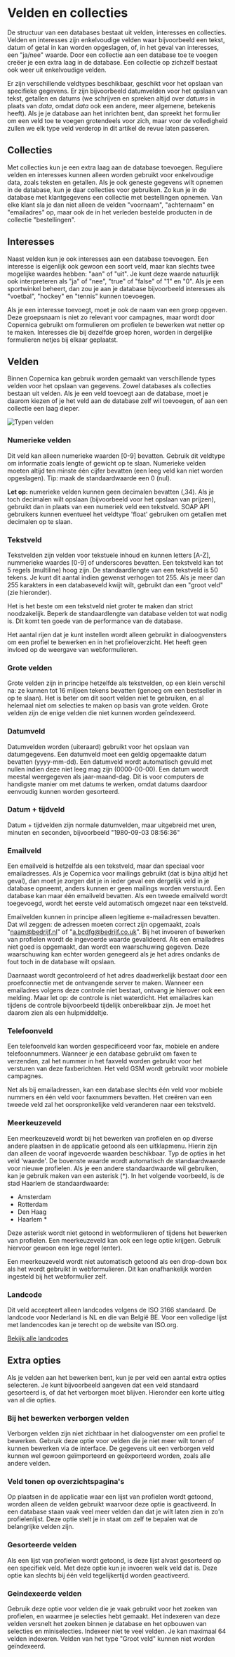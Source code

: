 # Velden en collecties

De structuur van een databases bestaat uit velden, interesses en collecties.
Velden en interesses zijn enkelvoudige velden waar bijvoorbeeld een tekst,
datum of getal in kan worden opgeslagen, of, in het geval van interesses, een 
"ja/nee" waarde. Door een collectie aan een database toe te voegen creëer je 
een extra laag in de database. Een collectie op zichzelf bestaat ook weer uit 
enkelvoudige velden.

Er zijn verschillende veldtypes beschikbaar, geschikt voor het opslaan van 
specifieke gegevens. Er zijn bijvoorbeeld datumvelden voor het opslaan van 
tekst, getallen en datums (we schrijven en spreken altijd over *datums* in 
plaats van *data*, omdat *data* ook een andere, meer algemene, betekenis heeft).
Als je je database aan het inrichten bent, dan spreekt het formulier om een
veld toe te voegen grotendeels voor zich, maar voor de volledigheid zullen we 
elk type veld verderop in dit artikel de revue laten passeren.

## Collecties

Met collecties kun je een extra laag aan de database toevoegen. Reguliere
velden en interesses kunnen alleen worden gebruikt voor enkelvoudige data,
zoals teksten en getallen. Als je ook geneste gegevens wilt opnemen in de
database, kun je daar collecties voor gebruiken. Zo kun je in de database met 
klantgegevens een collectie met bestellingen opnemen. Van elke klant sla je 
dan niet alleen de velden "voornaam", "achternaam" en "emailadres" op, maar 
ook de in het verleden bestelde producten in de collectie "bestellingen".

## Interesses

Naast velden kun je ook interesses aan een database toevoegen. Een interesse
is eigenlijk ook gewoon een soort veld, maar kan slechts twee mogelijke waardes
hebben: "aan" of "uit". Je kunt deze waarde natuurlijk ook interpreteren als 
"ja" of "nee", "true" of "false" of "1" en "0". Als je een sportwinkel beheert,
dan zou je aan je database bijvoorbeeld interesses als "voetbal", "hockey" en
"tennis" kunnen toevoegen.

Als je een interesse toevoegt, moet je ook de naam van een groep opgeven. Deze
groepsnaam is niet zo relevant voor campagnes, maar wordt door Copernica 
gebruikt om formulieren om profielen te bewerken wat netter op te maken. 
Interesses die bij dezelfde groep horen, worden in dergelijke formulieren
netjes bij elkaar geplaatst. 

## Velden

Binnen Copernica kan gebruik worden gemaakt van verschillende types
velden voor het opslaan van gegevens. Zowel databases als collecties bestaan
uit velden. Als je een veld toevoegt aan de database, moet je daarom kiezen
of je het veld aan de database zelf wil toevoegen, of aan een collectie
een laag dieper.

![Typen velden](../images/edit_database_fields.png)

### Numerieke velden

Dit veld kan alleen numerieke waarden [0-9] bevatten. Gebruik dit
veldtype om informatie zoals lengte of gewicht op te slaan. Numerieke
velden moeten altijd ten minste één cijfer bevatten (een leeg veld kan
niet worden opgeslagen). Tip: maak de standaardwaarde een 0 (nul).

**Let op:** numerieke velden kunnen geen decimalen bevatten (,34). Als je
toch decimalen wilt opslaan (bijvoorbeeld voor het opslaan van prijzen),
gebruikt dan in plaats van een numeriek veld een tekstveld. SOAP API
gebruikers kunnen eventueel het veldtype 'float' gebruiken om getallen
met decimalen op te slaan.

### Tekstveld

Tekstvelden zijn velden voor tekstuele inhoud en kunnen letters [A-Z], 
nummerieke waardes [0-9] of underscores bevatten. Een tekstveld kan
tot 5 regels (multiline) hoog zijn. De standaardlengte van een tekstveld
is 50 tekens. Je kunt dit aantal indien gewenst verhogen tot 255. Als je
meer dan 255 karakters in een databaseveld kwijt wilt, gebruikt dan een
"groot veld" (zie hieronder).

Het is het beste om een tekstveld niet groter te maken dan strict noodzakelijk.
Beperk de standaardlengte van database velden tot wat nodig is. Dit
komt ten goede van de performance van de database.

Het aantal rijen dat je kunt instellen wordt alleen gebruikt in dialoogvensters
om een profiel te bewerken en in het profieloverzicht. Het heeft geen invloed 
op de weergave van webformulieren.


### Grote velden

Grote velden zijn in principe hetzelfde als tekstvelden, op een klein verschil 
na: ze kunnen tot 16 miljoen tekens bevatten (genoeg om een bestseller in op 
te slaan). Het is beter om dit soort velden niet te gebruiken, en al helemaal
niet om selecties te maken op basis van grote velden. Grote velden zijn de 
enige velden die niet kunnen worden geïndexeerd.


### Datumveld

Datumvelden worden (uiteraard) gebruikt voor het opslaan van
datumgegevens. Een datumveld moet een geldig opgemaakte datum bevatten
(yyyy-mm-dd). Een datumveld wordt automatisch gevuld met nullen indien
deze niet leeg mag zijn (0000-00-00). Een datum wordt meestal weergegeven als
jaar-maand-dag. Dit is voor computers de handigste manier om met datums te 
werken, omdat datums daardoor eenvoudig kunnen worden gesorteerd.

### Datum + tijdveld

Datum + tijdvelden zijn normale datumvelden, maar uitgebreid met uren,
minuten en seconden, bijvoorbeeld "1980-09-03 08:56:36"

### Emailveld

Een emailveld is hetzelfde als een tekstveld, maar dan speciaal voor 
emailadresses. Als je Copernica voor mailings gebruikt (dat is bijna altijd
het geval), dan moet je zorgen dat je in ieder geval een dergelijk veld in je
database opneemt, anders kunnen er geen mailings worden verstuurd.
Een database kan maar één emailveld bevatten. Als een tweede emailveld wordt
toegevoegd, wordt het eerste veld automatisch omgezet naar een tekstveld.

Emailvelden kunnen in principe alleen legitieme e-mailadressen bevatten. Dat 
wil zeggen: de adressen moeten correct zijn opgemaakt, zoals "naam@bedrijf.nl"
of "a.bcdfg@bedrijf.co.uk". Bij het invoeren of bewerken van profielen wordt de
ingevoerde waarde gevalideerd. Als een emailadres niet goed is opgemaakt, dan
wordt een waarschuwing gegeven. Deze waarschuwing kan echter worden genegeerd
als je het adres ondanks de fout toch in de database wilt opslaan. 

Daarnaast wordt gecontroleerd of het adres daadwerkelijk bestaat door een
proefconnectie met de ontvangende server te maken. Wanneer een emailadres 
volgens deze controle niet bestaat, ontvang je hierover ook een melding. Maar 
let op: de controle is niet waterdicht. Het emailadres kan tijdens de controle
bijvoorbeeld tijdelijk onbereikbaar zijn. Je moet het daarom zien als
een hulpmiddeltje.

### Telefoonveld

Een telefoonveld kan worden gespecificeerd voor fax, mobiele en andere
telefoonnummers. Wanneer je een database gebruikt om faxen te verzenden, zal
het nummer in het faxveld worden gebruikt voor het versturen van deze
faxberichten. Het veld GSM wordt gebruikt voor mobiele campagnes. 

Net als bij emailadressen, kan een database slechts één veld voor mobiele
nummers en één veld voor faxnummers bevatten. Het creëren van een tweede
veld zal het oorspronkelijke veld veranderen naar een tekstveld.

### Meerkeuzeveld

Een meerkeuzeveld wordt bij het bewerken van profielen en op diverse
andere plaatsen in de applicatie getoond als een uitklapmenu. Hierin
zijn dan alleen de vooraf ingevoerde waarden beschikbaar. Typ de opties
in het veld 'waarde'. De bovenste waarde wordt automatisch de
standaardwaarde voor nieuwe profielen. Als je een andere standaardwaarde
wil gebruiken, kan je gebruik maken van een asterisk (\*). In het
volgende voorbeeld, is de stad Haarlem de standaardwaarde:

-   Amsterdam
-   Rotterdam
-   Den Haag
-   Haarlem \*

Deze asterisk wordt niet getoond in webformulieren of tijdens het
bewerken van profielen. Een meerkeuzeveld kan ook een lege optie krijgen. 
Gebruik hiervoor gewoon een lege regel (enter).

Een meerkeuzeveld wordt niet automatisch getoond als een drop-down box als 
het wordt gebruikt in webformulieren. Dit kan onafhankelijk worden ingesteld 
bij het webformulier zelf.

### Landcode

Dit veld accepteert alleen landcodes volgens de ISO 3166 standaard. De
landcode voor Nederland is NL en die van België BE. Voor een volledige
lijst met landencodes kan je terecht op de website van ISO.org.

[Bekijk alle
landcodes](http://www.iso.org/iso/country_codes/iso_3166_code_lists/country_names_and_code_elements.htm)


## Extra opties

Als je velden aan het bewerken bent, kun je per veld een aantal extra opties
selecteren. Je kunt bijvoorbeeld aangeven dat een veld standaard gesorteerd is,
of dat het verborgen moet blijven. Hieronder een korte uitleg van al die opties.

### Bij het bewerken verborgen velden

Verborgen velden zijn niet zichtbaar in het dialoogvenster om een profiel
te bewerken. Gebruik deze optie voor velden die je niet meer wilt tonen of 
kunnen bewerken via de interface. De gegevens uit een verborgen veld kunnen 
wel gewoon geïmporteerd en geëxporteerd worden, zoals alle andere velden.

### Veld tonen op overzichtspagina's

Op plaatsen in de applicatie waar een lijst van profielen wordt getoond, worden
alleen de velden gebruikt waarvoor deze optie is geactiveerd. In een database
staan vaak veel meer velden dan dat je wilt laten zien in zo'n profielenlijst.
Deze optie stelt je in staat om zelf te bepalen wat de belangrijke velden zijn.

### Gesorteerde velden

Als een lijst van profielen wordt getoond, is deze lijst alvast gesorteerd
op een specifiek veld. Met deze optie kun je invoeren welk veld dat is. Deze 
optie kan slechts bij één veld tegelijkertijd worden geactiveerd.

### Geindexeerde velden

Gebruik deze optie voor velden die je vaak gebruikt voor het zoeken van
profielen, en waarmee je selecties hebt gemaakt. Het indexeren van deze velden
versnelt het zoeken binnen je database en het opbouwen van selecties en 
miniselecties. Indexeer niet te veel velden. Je kan maximaal 64 velden indexeren.
Velden van het type "Groot veld" kunnen niet worden geïndexeerd.

